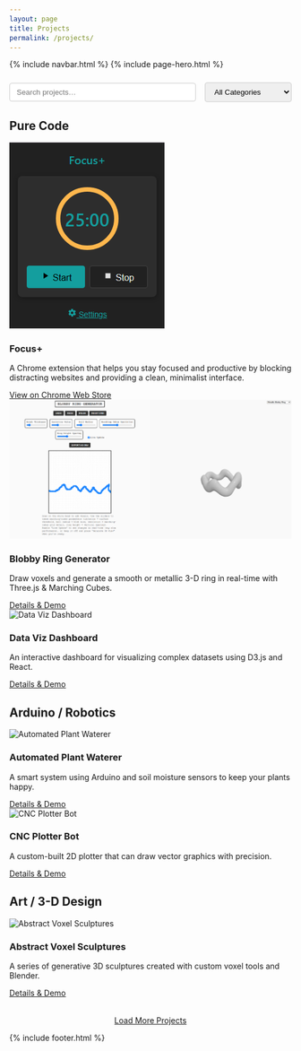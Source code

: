 ```yaml
---
layout: page
title: Projects
permalink: /projects/
---
```


{% include navbar.html %}
{% include page-hero.html %}

<div class="page-content-container">
  <div class="projects-toolbar" style="margin:1.5rem 0; display:flex; flex-wrap:wrap; gap:1rem; align-items:center;">
    <input type="text" id="projectSearch" placeholder="Search projects…" style="flex:1 1 250px; padding:0.5rem 0.75rem; border:1px solid #ccc; border-radius:4px;"/>
    <select id="categoryFilter" style="padding:0.5rem 0.75rem; border:1px solid #ccc; border-radius:4px;">
      <option value="all">All Categories</option>
      <option value="code">Pure Code</option>
      <option value="hardware">Arduino / Robotics</option>
      <option value="art">Art / 3-D Design</option>
    </select>
  </div>

  <h2>Pure Code</h2>
  <div class="projects-list">
    <div class="project-card reveal" data-title="Focus+" data-category="code">
      <img src="/assets/images/focusplushero.png" alt="Focus+ Chrome Extension" class="project-card-image">
      <div class="project-card-content">
        <h3>Focus+</h3>
        <p>A Chrome extension that helps you stay focused and productive by blocking distracting websites and providing a clean, minimalist interface.</p>
        <a href="https://chrome.google.com/webstore/detail/focus-plus/placeholder" class="btn">View on Chrome Web Store</a>
      </div>
    </div>
    <div class="project-card reveal" data-title="Blobby Ring Generator" data-category="code">
      <img src="/assets/images/blobbyringhero.png" alt="Blobby Ring Generator" class="project-card-image">
      <div class="project-card-content">
        <h3>Blobby Ring Generator</h3>
        <p>Draw voxels and generate a smooth or metallic 3-D ring in real-time with Three.js &amp; Marching Cubes.</p>
        <a href="/projects/blobby-ring-generator/" class="btn">Details &amp; Demo</a>
      </div>
    </div>
    <div class="project-card reveal" data-title="Data Viz Dashboard" data-category="code">
      <img src="https://picsum.photos/seed/dataviz/600/400" alt="Data Viz Dashboard" class="project-card-image">
      <div class="project-card-content">
        <h3>Data Viz Dashboard</h3>
        <p>An interactive dashboard for visualizing complex datasets using D3.js and React.</p>
        <a href="#" class="btn">Details &amp; Demo</a>
      </div>
    </div>
  </div>

  <h2>Arduino / Robotics</h2>
  <div class="projects-list">
    <div class="project-card reveal" data-title="Automated Plant Waterer" data-category="hardware">
      <img src="https://picsum.photos/seed/plantbot/600/400" alt="Automated Plant Waterer" class="project-card-image">
      <div class="project-card-content">
        <h3>Automated Plant Waterer</h3>
        <p>A smart system using Arduino and soil moisture sensors to keep your plants happy.</p>
        <a href="#" class="btn">Details &amp; Demo</a>
      </div>
    </div>
    <div class="project-card reveal" data-title="CNC Plotter Bot" data-category="hardware">
      <img src="https://picsum.photos/seed/plotterbot/600/400" alt="CNC Plotter Bot" class="project-card-image">
      <div class="project-card-content">
        <h3>CNC Plotter Bot</h3>
        <p>A custom-built 2D plotter that can draw vector graphics with precision.</p>
        <a href="#" class="btn">Details &amp; Demo</a>
      </div>
    </div>
  </div>

  <h2>Art / 3-D Design</h2>
  <div class="projects-list">
    <div class="project-card reveal" data-title="Abstract Voxel Sculptures" data-category="art">
      <img src="https://picsum.photos/seed/voxelart/600/400" alt="Abstract Voxel Sculptures" class="project-card-image">
      <div class="project-card-content">
        <h3>Abstract Voxel Sculptures</h3>
        <p>A series of generative 3D sculptures created with custom voxel tools and Blender.</p>
        <a href="#" class="btn">Details &amp; Demo</a>
      </div>
    </div>
  </div>

  <p style="text-align:center;margin-top:2rem;"><a href="#" class="btn btn-secondary" id="loadMoreBtn">Load More Projects</a></p>
</div>

<script src="/assets/js/project-filter.js" defer></script>
<script src="/assets/js/dark-mode.js" defer></script>
<script src="/assets/js/scroll-reveal.js" defer></script>

{% include footer.html %}
